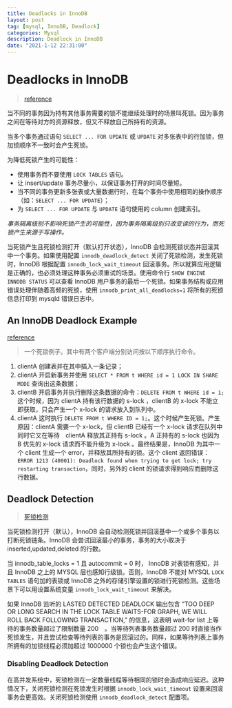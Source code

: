 ```yaml
---
title: Deadlocks in InnoDB
layout: post
tag: [mysql, InnoDB, Deadlock]
categories: Mysql
description: Deadlock in InnoDB
date: "2021-1-12 22:31:00"
---
```


# Deadlocks in InnoDB

> [reference](https://dev.mysql.com/doc/refman/5.7/en/innodb-deadlocks.html)

当不同的事务因为持有其他事务需要的锁不能继续处理时的场景叫死锁。因为事务之间在等待对方的资源释放，但又不释放自己所持有的资源。<!--more-->

当多个事务通过语句 `SELECT ... FOR UPDATE` 或 `UPDATE` 对多张表中的行加锁，但加锁顺序不一致时会产生死锁。

为降低死锁产生的可能性：

- 使用事务而不要使用 `LOCK TABLES` 语句。
- 让 insert/update 事务尽量小，以保证事务打开的时间尽量短。
- 当不同的事务更新多张表或大量数据行时，在每个事务中使用相同的操作顺序（如：`SELECT ... FOR UPDATE`）；
- 为 `SELECT ... FOR UPDATE` 与 `UPDATE` 语句使用的 column 创建索引。

*事务隔离级别不影响死锁产生的可能性，因为事务隔离级别只改变读的行为，而死锁产生来源于写操作。*

当死锁产生且死锁检测打开（默认打开状态），InnoDB 会检测死锁状态并回滚其中一个事务。如果使用配置 `innodb_deadlock_detect` 关闭了死锁检测，发生死锁时，InnoDB 根据配置 `innodb_lock_wait_timeout` 回滚事务。所以就算应用逻辑是正确的，也必须处理这种事务必须重试的场景。使用命令行 `SHOW ENGINE INNODB STATUS` 可以查看 InnoDB 用户事务的最后一个死锁。如果事务结构或应用错误处理伴随着高频的死锁，使用 `innodb_print_all_deadlocks=1` 将所有的死锁信息打印到 mysqld 错误日志中。

## An InnoDB Deadlock Example

[reference](https://dev.mysql.com/doc/refman/5.7/en/innodb-deadlock-example.html)

> 一个死锁例子。其中有两个客户端分别访问按以下顺序执行命令。

1. clientA 创建表并在其中插入一条记录；
2. clientA 开启新事务并使用 `SELECT * FROM t WHERE id = 1 LOCK IN SHARE MODE` 查询出这条数据；
3. clientB 开启事务并执行删除这条数据的命令：`DELETE FROM t WHERE id = 1;`这个时候，因为 clientA 持有该行数据的 s-lock ，clientB 的 x-lock 不能立即获取，只会产生一个 x-lock 的请求放入到队列中。
4. clientA 这时执行 `DELETE FROM t WHERE ID = 1;`。这个时候产生死锁。产生原因：clientA 需要一个 x-lock，但 clientB 已经有一个 x-lock 请求在队列中同时它又在等待　clientA 释放其正持有 s-lock 。A 正持有的 s-lock 也因为 B 优先的 x-lock 请求而不能升级为 x-lock 。最终结果是，InnoDB 为其中一个 client 生成一个 error，并释放其所持有的锁。这个 client 返回错误：`ERROR 1213 (40001): Deadlock found when trying to get lock;
try restarting transaction`，同时，另外的 client 的锁请求得到响应而删除这行数据。

## Deadlock Detection

> [死锁检测](https://dev.mysql.com/doc/refman/5.7/en/innodb-deadlock-detection.html)

当死锁检测打开（默认），InnoDB 会自动检测死锁并回滚基中一个或多个事务以打断死锁链条。InnoDB 会尝试回滚最小的事务，事务的大小取决于 inserted,updated,deleted 的行数。

当 innodb_table_locks = 1 且 autocommit = 0 时， InnoDB 对表锁有感知，并且 InnoDB 之上的 MYSQL 层也感知行级锁。否则，InnoDB 不能对 MYSQL `LOCK TABLES` 语句加的表锁或 InnoDB 之外的存储引擎设置的锁进行死锁检测。这些场景下可以用设置系统变量 `innodb_lock_wait_timeout` 来解决。

如果 InnoDB 监听的 LASTED DETECTED DEADLOCK 输出包含 “TOO DEEP OR LONG SEARCH IN THE LOCK TABLE WAITS-FOR GRAPH, WE WILL ROLL BACK FOLLOWING TRANSACTION,” 的信息，这表明 wait-for list 上等待的事务数量超过了限制数量 200　。当等待列表事务数量超过 200 时直接当作死锁发生，并且尝试检查等待列表的事务是回滚过的。同样，如果等待列表上事务所拥有的加锁线程必须加超过 1000000 个锁也会产生这个错误。

### Disabling Deadlock Detection

在高并发系统中，死锁检测在一定数量线程等待相同的锁时会造成响应延迟。这种情况下，关闭死锁检测在死锁发生时根据 `innodb_lock_wait_timeout` 设置来回滚事务会更高效。关闭死锁检测使用 `innodb_deadlock_detect` 配置项。

